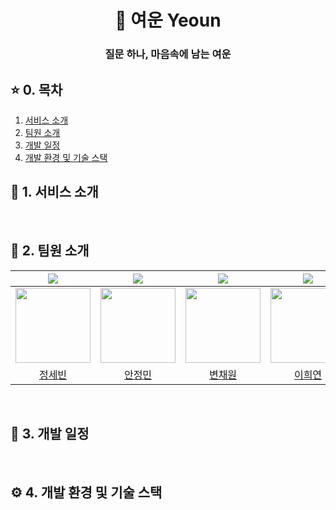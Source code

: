 <div align='center'>
    <h1><b>🌙 여운 Yeoun</b></h1>
    <h3><b>질문 하나, 마음속에 남는 여운</b></h3>
</div>

## ⭐ 0. 목차

1. [서비스 소개](#1)
2. [팀원 소개](#2)
3. [개발 일정](#3)
4. [개발 환경 및 기술 스택](#4)

## <span id="1">📢 1. 서비스 소개</span>

<br />

## <span id="2">🙌 2. 팀원 소개</span>

<div align="center">

| <img src="https://img.shields.io/badge/Product Manager-FF5733" /> | <img src="https://img.shields.io/badge/Frontend Developer-yellow" /> | <img src="https://img.shields.io/badge/Frontend Developer-yellow" /> | <img src="https://img.shields.io/badge/Backend Developer-blue" /> | <img src="https://img.shields.io/badge/Backend Developer-blue" /> |
|:------------------------------------------------------------------:|:------------------------------------------------------------------:|:------------------------------------------------------------------:|:----------------------------------------------------------------:|:------------------------------------------------------------:|
| <img src="https://avatars.githubusercontent.com/u/169978338?v=4" width="120px;" alt=""/> | <img src="https://avatars.githubusercontent.com/u/123189571?v=4" width="120px;" alt=""/> | <img src="https://avatars.githubusercontent.com/u/123866834?v=4" width="120px;" alt=""/> | <img src="https://avatars.githubusercontent.com/u/165484617?v=4" width="120" alt="" /> | <img src="https://avatars.githubusercontent.com/u/126564538?v=4" width="120px;" alt=""/> |
| [정세빈](https://github.com/Jungsebeen) | [안정민](https://github.com/Ajungmiiin) | [변채원](https://github.com/bye-on) | [이희연](https://github.com/wheon06) | [이권희](https://github.com/kwonhee1) |

</div>

<br />

## <span id="3">📅 3. 개발 일정</span>

<br />

## <span id="4">⚙️ 4. 개발 환경 및 기술 스택</span>

<br />
